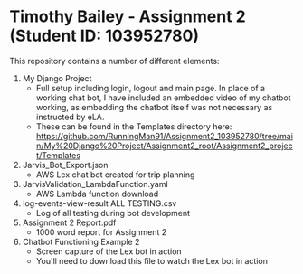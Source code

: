 # Timothy Bailey - Assignment 2 (Student ID: 103952780)

This repository contains a number of different elements:

  1. My Django Project
      - Full setup including login, logout and main page. In place of a working chat bot, I have included an embedded video of my chatbot working, as embedding the chatbot itself was not necessary as instructed by eLA.
      - These can be found in the Templates directory here: https://github.com/RunningMan91/Assignment2_103952780/tree/main/My%20Django%20Project/Assignment2_root/Assignment2_project/Templates
  2. Jarvis_Bot_Export.json
      - AWS Lex chat bot created for trip planning
  3. JarvisValidation_LambdaFunction.yaml
      - AWS Lambda function download
  4. log-events-view-result ALL TESTING.csv
      - Log of all testing during bot development
  5. Assignment 2 Report.pdf
      - 1000 word report for Assignment 2
  6. Chatbot Functioning Example 2
      - Screen capture of the Lex bot in action
      - You'll need to download this file to watch the Lex bot in action
